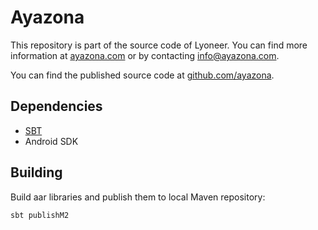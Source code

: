 # Ayazona

This repository is part of the source code of Lyoneer. You can find more information at [ayazona.com](https://ayazona.com) or by contacting info@ayazona.com.

You can find the published source code at [github.com/ayazona](https://github.com/ayazona). 

## Dependencies

- [SBT](http://www.scala-sbt.org/)
- Android SDK

## Building

Build aar libraries and publish them to local Maven repository:

```
sbt publishM2
```
